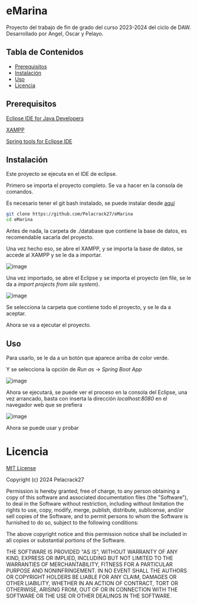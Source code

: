 # eMarina

Proyecto del trabajo de fin de grado del curso 2023-2024 del ciclo de DAW.
Desarrollado por Angel, Oscar y Pelayo.

## Tabla de Contenidos

- [Prerequisitos](#prerequisitos)
- [Instalación](#instalación)
- [Uso](#uso)
- [Licencia](#licencia)

## Prerequisitos

[Eclipse IDE for Java Developers](https://www.eclipse.org/downloads/packages/release/kepler/sr1/eclipse-ide-java-developers)

[XAMPP](https://www.apachefriends.org/es/download.html)

[Spring tools for Eclipse IDE](https://www.eclipse.org/community/eclipse_newsletter/2018/february/springboot.php)


## Instalación

Este proyecto se ejecuta en el IDE de eclipse.

Primero se importa el proyecto completo. Se va a hacer en la consola de comandos.

Es necesario tener el git bash instalado, se puede instalar desde [aquí](https://www.git-scm.com/download/win)

```bash
git clone https://github.com/Pelacrack27/eMarina
cd eMarina
```

Antes de nada, la carpeta de ./database que contiene la base de datos, es recomendable sacarla del proyecto.

Una vez hecho eso, se abre el XAMPP, y se importa la base de datos, se accede al XAMPP y se le da a importar.

![image](https://github.com/Pelacrack27/eMarina/assets/86014202/efbaf980-02bf-4ef6-9a47-8befdc93b835)

Una vez importado, se abre el Eclipse y se importa el proyecto (en file, se le da a *import projects from sile system*).

![image](https://github.com/Pelacrack27/eMarina/assets/86014202/4783dfe6-fc8e-4385-bf76-3b5d3e6b9df3)

Se selecciona la carpeta que contiene todo el proyecto, y se le da a aceptar.

Ahora se va a ejecutar el proyecto.

## Uso

Para usarlo, se le da a un botón que aparece arriba de color verde.

Y se selecciona la opción de *Run as* -> *Spring Boot App*

![image](https://github.com/Pelacrack27/eMarina/assets/86014202/13a0f044-819c-4689-a502-ff5466fa0bd0)

Ahora se ejecutará, se puede ver el proceso en la consola del Eclipse, una vez arrancado, basta con inserta la dirección *localhost:8080* en el navegador web que se prefiera

![image](https://github.com/Pelacrack27/eMarina/assets/86014202/632da47b-a738-4c66-8d21-0ba65b6d7991)

Ahora se puede usar y probar

# Licencia

[MIT License](https://opensource.org/license/mit)

Copyright (c) 2024 Pelacrack27

Permission is hereby granted, free of charge, to any person obtaining a copy
of this software and associated documentation files (the "Software"), to deal
in the Software without restriction, including without limitation the rights
to use, copy, modify, merge, publish, distribute, sublicense, and/or sell
copies of the Software, and to permit persons to whom the Software is
furnished to do so, subject to the following conditions:

The above copyright notice and this permission notice shall be included in all
copies or substantial portions of the Software.

THE SOFTWARE IS PROVIDED "AS IS", WITHOUT WARRANTY OF ANY KIND, EXPRESS OR
IMPLIED, INCLUDING BUT NOT LIMITED TO THE WARRANTIES OF MERCHANTABILITY,
FITNESS FOR A PARTICULAR PURPOSE AND NONINFRINGEMENT. IN NO EVENT SHALL THE
AUTHORS OR COPYRIGHT HOLDERS BE LIABLE FOR ANY CLAIM, DAMAGES OR OTHER
LIABILITY, WHETHER IN AN ACTION OF CONTRACT, TORT OR OTHERWISE, ARISING FROM,
OUT OF OR IN CONNECTION WITH THE SOFTWARE OR THE USE OR OTHER DEALINGS IN THE
SOFTWARE.




